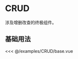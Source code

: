 # CRUD

涉及增删改查的终极组件。

## 基础用法

<div class="demo-content">
  <CRUDBase />
</div>

<<< @/examples/CRUD/base.vue
